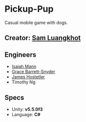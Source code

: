 # Pickup-Pup
Casual mobile game with dogs.

## Creator: [Sam Luangkhot](http://www.samluangkhot.com/)

## Engineers
- [Isaiah Mann](http://isaiahmann.com/)
- [Grace Barrett-Snyder](http://gracebarsny.com/)
- [James Hostetler](http://metkis.com/)
- Timothy Ng

## Specs
- Unity: **v5.5.0f3**
- Language: **C#**
